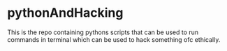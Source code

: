 # pythonAndHacking
This is the repo containing pythons scripts that can be used to run commands in terminal which can be used to hack something ofc ethically.
